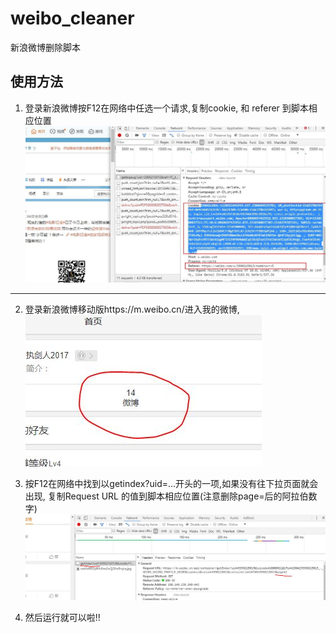 # weibo_cleaner
新浪微博删除脚本
## 使用方法

1. 登录新浪微博按F12在网络中任选一个请求,复制cookie, 和 referer 到脚本相应位置
![](./pictures/0.jpg)

***
2. 登录新浪微博移动版https://m.weibo.cn/进入我的微博,
![](./pictures/2.jpg)

3. 按F12在网络中找到以getindex?uid=...开头的一项,如果没有往下拉页面就会出现, 复制Request URL 的值到脚本相应位置(注意删除page=后的阿拉伯数字)
![](./pictures/1.jpg)

4. 然后运行就可以啦!!
